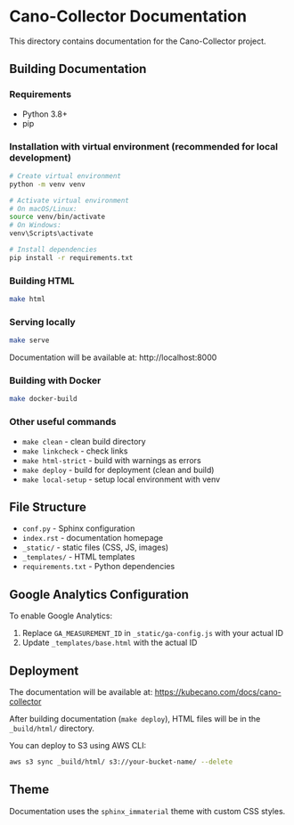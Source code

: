 # Cano-Collector Documentation

This directory contains documentation for the Cano-Collector project.

## Building Documentation

### Requirements

- Python 3.8+
- pip

### Installation with virtual environment (recommended for local development)

```bash
# Create virtual environment
python -m venv venv

# Activate virtual environment
# On macOS/Linux:
source venv/bin/activate
# On Windows:
venv\Scripts\activate

# Install dependencies
pip install -r requirements.txt
```

### Building HTML

```bash
make html
```

### Serving locally

```bash
make serve
```

Documentation will be available at: http://localhost:8000

### Building with Docker

```bash
make docker-build
```

### Other useful commands

- `make clean` - clean build directory
- `make linkcheck` - check links
- `make html-strict` - build with warnings as errors
- `make deploy` - build for deployment (clean and build)
- `make local-setup` - setup local environment with venv

## File Structure

- `conf.py` - Sphinx configuration
- `index.rst` - documentation homepage
- `_static/` - static files (CSS, JS, images)
- `_templates/` - HTML templates
- `requirements.txt` - Python dependencies

## Google Analytics Configuration

To enable Google Analytics:

1. Replace `GA_MEASUREMENT_ID` in `_static/ga-config.js` with your actual ID
2. Update `_templates/base.html` with the actual ID

## Deployment

The documentation will be available at: https://kubecano.com/docs/cano-collector

After building documentation (`make deploy`), HTML files will be in the `_build/html/` directory.

You can deploy to S3 using AWS CLI:

```bash
aws s3 sync _build/html/ s3://your-bucket-name/ --delete
```

## Theme

Documentation uses the `sphinx_immaterial` theme with custom CSS styles. 